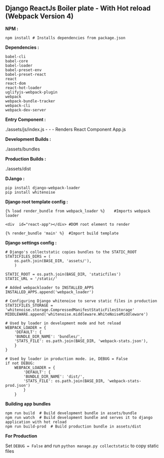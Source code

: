 


## Django ReactJs Boiler plate - With Hot reload (Webpack Version 4)

**NPM :**

    npm install # Installs dependencies from package.json

**Dependencies :**

    babel-cli
    babel-core
    babel-loader
    babel-preset-env
    babel-preset-react
    react
    react-dom
    react-hot-loader
    uglifyjs-webpack-plugin
    webpack
    webpack-bundle-tracker
    webpack-cli
    webpack-dev-server

**Entry Component :**

./assets/js/index.js - - - Renders React Component App.js

**Development Builds :**

./assets/bundles

**Production Builds :**

./assets/dist

**DJango :**

    pip install django-webpack-loader
    pip install whitenoise

**Django root template config :**

    {% load render_bundle from webpack_loader %} 	#Imports webpack loader
    
    <div  id="react-app"></div> #DOM root element to render
    
    {% render_bundle 'main' %} 	#Import build template

 
**Django settings config :**


    # Django's collectstatic copies bundles to the STATIC_ROOT 
    STATICFILES_DIRS = (
        os.path.join(BASE_DIR, 'assets/'),  
        )
    
    STATIC_ROOT = os.path.join(BASE_DIR, 'staticfiles')
    STATIC_URL = '/static/'
        
    # Added webpackloader to INSTALLED_APPS
    INSTALLED_APPS.append('webpack_loader')

    # Configuring Django whitenoise to serve static files in production
    STATICFILES_STORAGE = 'whitenoise.storage.CompressedManifestStaticFilesStorage'
    MIDDLEWARE.append('whitenoise.middleware.WhiteNoiseMiddleware')

    # Used by loader in development mode and hot reload
    WEBPACK_LOADER = {
	    'DEFAULT': {
	    'BUNDLE_DIR_NAME': 'bundles/',
	    'STATS_FILE': os.path.join(BASE_DIR, 'webpack-stats.json'),
	    }
    }

    # Used by loader in production mode. ie, DEBUG = False
    if not DEBUG:
	    WEBPACK_LOADER = {
		    'DEFAULT': {
		    'BUNDLE_DIR_NAME': 'dist/',
		    'STATS_FILE': os.path.join(BASE_DIR, 'webpack-stats-prod.json')
		    }
	    }

**Building app bundles**

    npm run build  # Build development bundle in assets/bundle
    npm run watch  # Build development bundle and serves it to django application with hot reload
    npm run build-prod  # Build production bundle in assets/dist


**For Production**

Set `DEBUG = False` and run `python manage.py collectstatic` to copy static files
